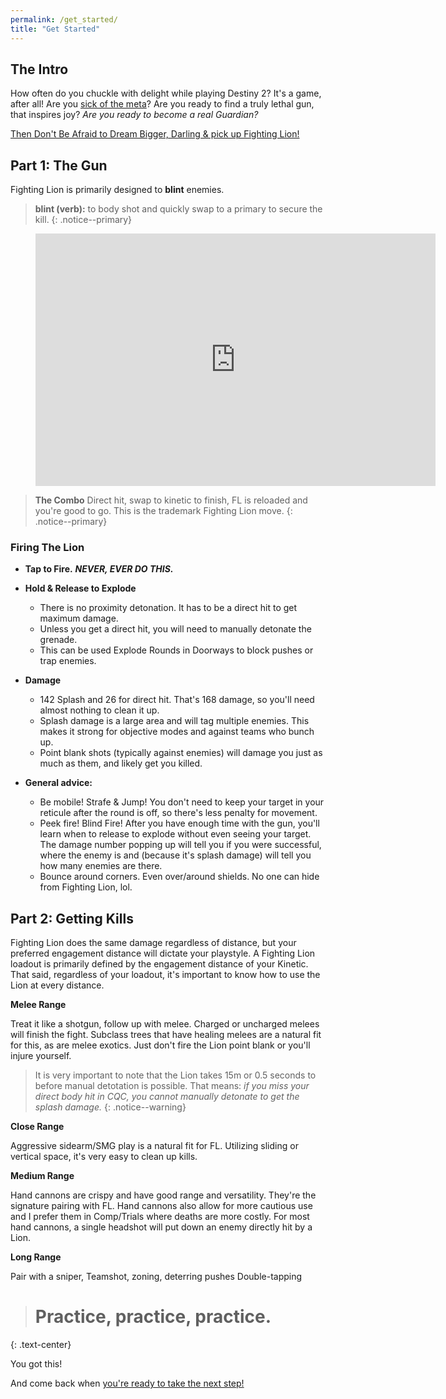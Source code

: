 ```yaml
---
permalink: /get_started/
title: "Get Started"
---
```


## The Intro

How often do you chuckle with delight while playing Destiny 2? It's a game, after all! Are you [sick of the meta](/assets/images/off-meta.jpg)? Are you ready to find a truly lethal gun, that inspires joy? _Are you ready to become a real Guardian?_

[Then Don't Be Afraid to Dream Bigger, Darling & pick up Fighting Lion!](https://i.imgur.com/pGtgsXX.gifv)

## Part 1: The Gun

Fighting Lion is primarily designed to **blint** enemies.

>**blint (verb):** to body shot and quickly swap to a primary to secure the kill.
{: .notice--primary}

<figure class="video_container">
  <iframe src='https://gfycat.com/ifr/impracticaldismalhectorsdolphin' frameborder='0' scrolling='no' allowfullscreen width='640' height='404'></iframe>
</figure>

> **The Combo** Direct hit, swap to kinetic to finish, FL is reloaded and you're good to go.
>This is the trademark Fighting Lion move.
{: .notice--primary}

### Firing The Lion

* **Tap to Fire.** ***NEVER, EVER DO THIS.***
* **Hold & Release to Explode**

   * There is no proximity detonation. It has to be a direct hit to get maximum damage.
   * Unless you get a direct hit, you will need to manually detonate the grenade.
   * This can be used Explode Rounds in Doorways to block pushes or trap enemies.

* **Damage**

   * 142 Splash and 26 for direct hit. That's 168 damage, so you'll need almost nothing to clean it up.
   * Splash damage is a large area and will tag multiple enemies. This makes it strong for objective modes and against teams who bunch up.
   * Point blank shots (typically against enemies) will damage you just as much as them, and likely get you killed.

* **General advice:**
   * Be mobile! Strafe & Jump! You don't need to keep your target in your reticule after the round is off, so there's less penalty for movement.
   * Peek fire! Blind Fire! After you have enough time with the gun, you'll learn when to release to explode without even seeing your target. The damage number popping up will tell you if you were successful, where the enemy is and (because it's splash damage) will tell you how many enemies are there.
   * Bounce around corners. Even over/around shields. No one can hide from Fighting Lion, lol.

## Part 2: Getting Kills

Fighting Lion does the same damage regardless of distance, but your preferred engagement distance will dictate your playstyle. A Fighting Lion loadout is primarily defined by the engagement distance of your Kinetic. That said, regardless of your loadout, it's important to know how to use the Lion at every distance.

**Melee Range**

Treat it like a shotgun, follow up with melee. Charged or uncharged melees will finish the fight. Subclass trees that have healing melees are a natural fit for this, as are melee exotics. Just don't fire the Lion point blank or you'll injure yourself.

>It is very important to note that the Lion takes 15m or 0.5 seconds to before manual detotation is possible. That means: *if you miss your direct body hit in CQC, you cannot manually detonate to get the splash damage.*
{: .notice--warning}

**Close Range**

Aggressive sidearm/SMG play is a natural fit for FL. Utilizing sliding or vertical space, it's very easy to clean up kills.

**Medium Range**

Hand cannons are crispy and have good range and versatility. They're the signature pairing with FL. Hand cannons also allow for more cautious use and I prefer them in Comp/Trials where deaths are more costly. For most hand cannons, a single headshot will put down an enemy directly hit by a Lion.

**Long Range**

Pair with a sniper, Teamshot, zoning, deterring pushes Double-tapping

># Practice, practice, practice.
{: .text-center}

You got this!

And come back when [you're ready to take the next step!](/mastery/)
